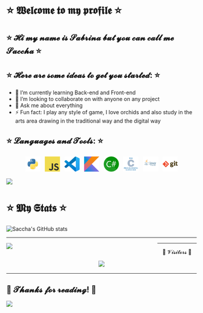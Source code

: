 # ⭐ 𝖂𝖊𝖑𝖈𝖔𝖒𝖊 𝖙𝖔 𝖒𝖞 𝖕𝖗𝖔𝖋𝖎𝖑𝖊 ⭐
## ⭐ 𝓗𝓲 𝓶𝔂 𝓷𝓪𝓶𝓮 𝓲𝓼 𝓢𝓪𝓫𝓻𝓲𝓷𝓪 𝓫𝓾𝓽 𝔂𝓸𝓾 𝓬𝓪𝓷 𝓬𝓪𝓵𝓵 𝓶𝓮 𝓢𝓪𝓬𝓬𝓱𝓪 ⭐

## ⭐ 𝓗𝓮𝓻𝓮 𝓪𝓻𝓮 𝓼𝓸𝓶𝓮 𝓲𝓭𝓮𝓪𝓼 𝓽𝓸 𝓰𝓮𝓽 𝔂𝓸𝓾 𝓼𝓽𝓪𝓻𝓽𝓮𝓭: ⭐

- 🌱 I’m currently learning Back-end and Front-end
- 👯 I’m looking to collaborate on with anyone on any project
- 💬 Ask me about everything
- ⚡ Fun fact: I play any style of game, I love orchids and also study in the arts area drawing in the traditional way and the digital way 

## ⭐ 𝓛𝓪𝓷𝓰𝓾𝓪𝓰𝓮𝓼 𝓪𝓷𝓭 𝓣𝓸𝓸𝓵𝓼: ⭐
<p align="center">
<img src="https://raw.githubusercontent.com/github/explore/80688e429a7d4ef2fca1e82350fe8e3517d3494d/topics/python/python.png" alt="Python" height="40" style="vertical-align:top; margin:4px">
<img src="https://raw.githubusercontent.com/github/explore/80688e429a7d4ef2fca1e82350fe8e3517d3494d/topics/javascript/javascript.png" alt="Javascript" height="40" style="vertical-align:top; margin:4px">
<img src="https://raw.githubusercontent.com/github/explore/80688e429a7d4ef2fca1e82350fe8e3517d3494d/topics/visual-studio-code/visual-studio-code.png" alt="VS Code" height="40" style="vertical-align:top; margin:4px">
<img src="https://raw.githubusercontent.com/github/explore/80688e429a7d4ef2fca1e82350fe8e3517d3494d/topics/kotlin/kotlin.png" alt="kotlin" height="40" style="vertical-align:top; margin:4px">
<img src="https://raw.githubusercontent.com/github/explore/80688e429a7d4ef2fca1e82350fe8e3517d3494d/topics/csharp/csharp.png" alt="csharp" height="40" style="vertical-align:top; margin:4px">
<img src="https://raw.githubusercontent.com/github/explore/80688e429a7d4ef2fca1e82350fe8e3517d3494d/topics/c/c.png" alt="c" height="40" style="vertical-align:top; margin:4px">
<img src="https://raw.githubusercontent.com/github/explore/80688e429a7d4ef2fca1e82350fe8e3517d3494d/topics/java/java.png" alt="java" height="40" style="vertical-align:top; margin:4px">  
<img src="https://raw.githubusercontent.com/github/explore/80688e429a7d4ef2fca1e82350fe8e3517d3494d/topics/git/git.png" alt="git" height="40" style="vertical-align:top; margin:4px"> 
</p>

<img src= https://c.tenor.com/6nBor-Pxi8MAAAAC/anime-onodera.gif width= "500"> 

# ⭐ 𝕸𝖞 𝕾𝖙𝖆𝖙𝖘 ⭐
![Saccha's GitHub stats](https://github-readme-stats.vercel.app/api?username=saccha&theme=dracula&show_icons=true)

-------------------------------------------------------------------------------------------------------------------------------------------
<img width="400px" align="left" src="https://github-readme-stats.vercel.app/api/top-langs/?username=Saccha&hide=html&layout=compact&theme=buefy" />  

-------------------------------------------------------------------------------------------------------------------------------------------

<p align="center"> 👀 𝓥𝓲𝓼𝓲𝓽𝓸𝓻𝓼 👀 </p>

<p align="center"><img alingn="center" src="https://profile-counter.glitch.me/SeuPerfildoGitHub/count.svg" /></p>

-------------------------------------------------------------------------------------------------------------------------------------------

## 💖  𝓣𝓱𝓪𝓷𝓴𝓼 𝓯𝓸𝓻 𝓻𝓮𝓪𝓭𝓲𝓷𝓰!  💖

<img src = https://c.tenor.com/wYJQw1NKIbsAAAAC/anime-cute.gif>


<!--
**Saccha/Saccha** is a ✨ _special_ ✨ repository because its `README.md` (this file) appears on your GitHub profile.

Here are some ideas to get you started:

- 🔭 I’m currently working on ...
- 🌱 I’m currently learning ...
- 👯 I’m looking to collaborate on ...
- 🤔 I’m looking for help with ...
- 💬 Ask me about ...
- 📫 How to reach me: ...
- 😄 Pronouns: ...
- ⚡ Fun fact: ...
-->
